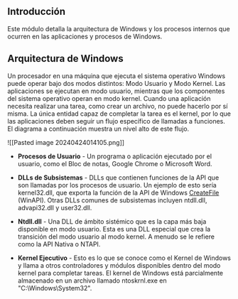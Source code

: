 
## Introducción

Este módulo detalla la arquitectura de Windows y los procesos internos que ocurren en las aplicaciones y procesos de Windows.

## Arquitectura de Windows

Un procesador en una máquina que ejecuta el sistema operativo Windows puede operar bajo dos modos distintos: Modo Usuario y Modo Kernel. Las aplicaciones se ejecutan en modo usuario, mientras que los componentes del sistema operativo operan en modo kernel. Cuando una aplicación necesita realizar una tarea, como crear un archivo, no puede hacerlo por sí misma. La única entidad capaz de completar la tarea es el kernel, por lo que las aplicaciones deben seguir un flujo específico de llamadas a funciones. El diagrama a continuación muestra un nivel alto de este flujo.

![[Pasted image 20240424014105.png]]

- **Procesos de Usuario** - Un programa o aplicación ejecutado por el usuario, como el Bloc de notas, Google Chrome o Microsoft Word.

- **DLLs de Subsistemas** - DLLs que contienen funciones de la API que son llamadas por los procesos de usuario. Un ejemplo de esto sería kernel32.dll, que exporta la función de la API de Windows [CreateFile](https://learn.microsoft.com/en-us/windows/win32/api/fileapi/nf-fileapi-createfilea) (WinAPI). Otras DLLs comunes de subsistemas incluyen ntdll.dll, advapi32.dll y user32.dll.

- **Ntdll.dll** - Una DLL de ámbito sistémico que es la capa más baja disponible en modo usuario. Esta es una DLL especial que crea la transición del modo usuario al modo kernel. A menudo se le refiere como la API Nativa o NTAPI.

- **Kernel Ejecutivo** - Esto es lo que se conoce como el Kernel de Windows y llama a otros controladores y módulos disponibles dentro del modo kernel para completar tareas. El kernel de Windows está parcialmente almacenado en un archivo llamado ntoskrnl.exe en "C:\Windows\System32".








